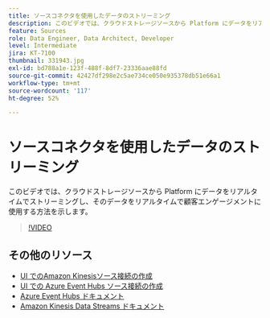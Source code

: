 ```yaml
---
title: ソースコネクタを使用したデータのストリーミング
description: このビデオでは、クラウドストレージソースから Platform にデータをリアルタイムでストリーミングし、そのデータをリアルタイムで顧客エンゲージメントに使用する方法を示します。
feature: Sources
role: Data Engineer, Data Architect, Developer
level: Intermediate
jira: KT-7100
thumbnail: 331943.jpg
exl-id: bd788a1e-123f-488f-8df7-23336aae88fd
source-git-commit: 42427df298e2c5ae734ce050e935378db51e66a1
workflow-type: tm+mt
source-wordcount: '117'
ht-degree: 52%

---
```


# ソースコネクタを使用したデータのストリーミング

このビデオでは、クラウドストレージソースから Platform にデータをリアルタイムでストリーミングし、そのデータをリアルタイムで顧客エンゲージメントに使用する方法を示します。


>[!VIDEO](https://video.tv.adobe.com/v/331943?quality=12&learn=on)

## その他のリソース

* [UI でのAmazon Kinesisソース接続の作成](https://experienceleague.adobe.com/docs/experience-platform/sources/ui-tutorials/create/cloud-storage/kinesis.html)
* [UI での Azure Event Hubs ソース接続の作成](https://experienceleague.adobe.com/docs/experience-platform/sources/ui-tutorials/create/cloud-storage/eventhub.html)
* [Azure Event Hubs ドキュメント](https://docs.microsoft.com/en-us/azure/event-hubs/)
* [Amazon Kinesis Data Streams ドキュメント](https://docs.aws.amazon.com/kinesis/index.html)
